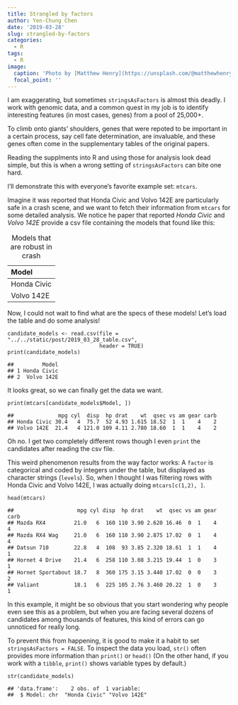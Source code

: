 ```yaml
---
title: Strangled by factors
author: Yen-Chung Chen
date: '2019-03-28'
slug: strangled-by-factors
categories:
  - R
tags:
  - R
image:
  caption: 'Photo by [Matthew Henry](https://unsplash.com/@matthewhenry) on [Unsplash](https://unsplash.com/)'
  focal_point: ''
---
```


I am exaggerating, but sometimes `stringsAsFactors` is almost this
deadly. I work with genomic data, and a common quest in my job is to
identify interesting features (in most cases, genes) from a pool of
25,000+.

To climb onto giants’ shoulders, genes that were repoted to be important
in a certain process, say cell fate determination, are invaluable, and
these genes often come in the supplementary tables of the original
papers.

Reading the supplments into R and using those for analysis look dead
simple, but this is when a wrong setting of `stringsAsFactors` can bite
one hard.

I’ll demonstrate this with everyone’s favorite example set: `mtcars`.

Imagine it was reported that Honda Civic and Volvo 142E are particularly
safe in a crash scene, and we want to fetch their information from
`mtcars` for some detailed analysis. We notice he paper that reported
*Honda Civic* and *Volvo 142E* provide a csv file containing the models
that found like this:

<table>
<caption>Models that are robust in crash</caption>
<thead>
<tr class="header">
<th style="text-align: left;">Model</th>
</tr>
</thead>
<tbody>
<tr class="odd">
<td style="text-align: left;">Honda Civic</td>
</tr>
<tr class="even">
<td style="text-align: left;">Volvo 142E</td>
</tr>
</tbody>
</table>

Now, I could not wait to find what are the specs of these models! Let’s
load the table and do some analysis!

    candidate_models <- read.csv(file = "../../static/post/2019_03_28_table.csv", 
                                 header = TRUE)
    print(candidate_models)

    ##         Model
    ## 1 Honda Civic
    ## 2  Volvo 142E

It looks great, so we can finally get the data we want.

    print(mtcars[candidate_models$Model, ])

    ##              mpg cyl  disp  hp drat    wt  qsec vs am gear carb
    ## Honda Civic 30.4   4  75.7  52 4.93 1.615 18.52  1  1    4    2
    ## Volvo 142E  21.4   4 121.0 109 4.11 2.780 18.60  1  1    4    2

Oh no. I get two completely different rows though I even `print` the
candidates after reading the csv file.

This weird phenomenon results from the way factor works: A `factor` is
categorical and coded by integers under the table, but displayed as
character strings (`levels`). So, when I thought I was filtering rows
with Honda Civic and Volvo 142E, I was actually doing
`mtcars[c(1,2), ]`.

    head(mtcars)

    ##                    mpg cyl disp  hp drat    wt  qsec vs am gear carb
    ## Mazda RX4         21.0   6  160 110 3.90 2.620 16.46  0  1    4    4
    ## Mazda RX4 Wag     21.0   6  160 110 3.90 2.875 17.02  0  1    4    4
    ## Datsun 710        22.8   4  108  93 3.85 2.320 18.61  1  1    4    1
    ## Hornet 4 Drive    21.4   6  258 110 3.08 3.215 19.44  1  0    3    1
    ## Hornet Sportabout 18.7   8  360 175 3.15 3.440 17.02  0  0    3    2
    ## Valiant           18.1   6  225 105 2.76 3.460 20.22  1  0    3    1

In this example, it might be so obvious that you start wondering why
people even see this as a problem, but when you are facing several
dozens of candidates among thousands of features, this kind of errors
can go unnoticed for really long.

To prevent this from happening, it is good to make it a habit to set
`stringsAsFactors = FALSE`. To inspect the data you load, `str()` often
provides more information than `print()` or `head()` (On the other hand,
if you work with a `tibble`, `print()` shows variable types by default.)

    str(candidate_models)

    ## 'data.frame':    2 obs. of  1 variable:
    ##  $ Model: chr  "Honda Civic" "Volvo 142E"
